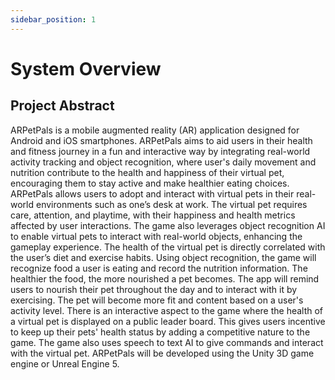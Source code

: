 ```yaml
---
sidebar_position: 1
---
```


# System Overview

## Project Abstract
ARPetPals is a mobile augmented reality (AR) application designed for Android and iOS smartphones. ARPetPals aims to aid users in their health and fitness journey in a fun and interactive way by integrating real-world activity tracking and object recognition, where user's daily movement and nutrition contribute to the health and happiness of their virtual pet, encouraging them to stay active and make healthier eating choices. ARPetPals allows users to adopt and interact with virtual pets in their real-world environments such as one’s desk at work. The virtual pet requires care, attention, and playtime, with their happiness and health metrics affected by user interactions. The game also leverages object recognition AI to enable virtual pets to interact with real-world objects, enhancing the gameplay experience. The health of the virtual pet is directly correlated with the user’s diet and exercise habits. Using object recognition, the game will recognize food a user is eating and record the nutrition information. The healthier the food, the more nourished a pet becomes. The app will remind users to nourish their pet throughout the day and to interact with it by exercising. The pet will become more fit and content based on a user's activity level. There is an interactive aspect to the game where the health of a virtual pet is displayed on a public leader board. This gives users incentive to keep up their pets' health status by adding a competitive nature to the game. The game also uses speech to text AI to give commands and interact with the virtual pet. ARPetPals will be developed using the Unity 3D game engine or Unreal Engine 5.


